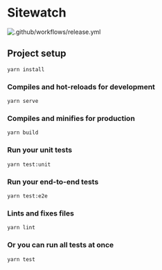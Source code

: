 # Sitewatch

![.github/workflows/release.yml](https://github.com/maxmaccari/sitewatch/workflows/.github/workflows/release.yml/badge.svg)

## Project setup

```
yarn install
```

### Compiles and hot-reloads for development

```
yarn serve
```

### Compiles and minifies for production

```
yarn build
```

### Run your unit tests

```
yarn test:unit
```

### Run your end-to-end tests

```
yarn test:e2e
```

### Lints and fixes files

```
yarn lint
```

### Or you can run all tests at once

```
yarn test
```
